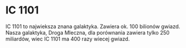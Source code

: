 # IC 1101

IC 1101 to najwieksza znana galaktyka. Zawiera ok. 100 bilionów gwiazd. Nasza
galaktyka, Droga Mleczna, dla porównania zawiera tylko 250 miliardów, wiec IC
1101 ma 400 razy wiecej gwiazd.
